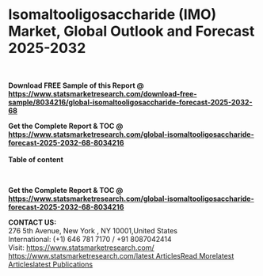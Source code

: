 <h1>Isomaltooligosaccharide (IMO) Market, Global Outlook and Forecast 2025-2032</h1><br/><p><strong>Download FREE Sample of this Report @ <a href="https://www.statsmarketresearch.com/download-free-sample/8034216/global-isomaltooligosaccharide-forecast-2025-2032-68">https://www.statsmarketresearch.com/download-free-sample/8034216/global-isomaltooligosaccharide-forecast-2025-2032-68</a></strong></p><div><b>Get the Complete Report & TOC @ <a href="https://www.statsmarketresearch.com/global-isomaltooligosaccharide-forecast-2025-2032-68-8034216">https://www.statsmarketresearch.com/global-isomaltooligosaccharide-forecast-2025-2032-68-8034216</a></b></div><br><b>Table of content</b><p><br><div><b>Get the Complete Report & TOC @ <a href="https://www.statsmarketresearch.com/global-isomaltooligosaccharide-forecast-2025-2032-68-8034216">https://www.statsmarketresearch.com/global-isomaltooligosaccharide-forecast-2025-2032-68-8034216</a></b></div></p> <b>CONTACT US:</b><br>276 5th Avenue, New York , NY 10001,United States<br>International: (+1) 646 781 7170 / +91 8087042414<br>Visit: <a href="https://www.statsmarketresearch.com/">https://www.statsmarketresearch.com/</a><br><a href="https://gyeongbokgung.com">https://www.statsmarketresearch.com/</a><a href="https://hallyeomaritime.com">latest Articles</a><a href="https://jingwansa.com">Read More</a><a href=https://nguoiviet.jp/">latest Articles</a><a href="https://www.intelmarketresearch.com/">latest Publications</a>